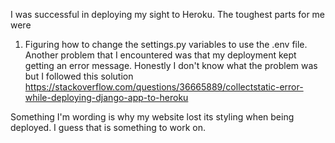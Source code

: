 I was successful in deploying my sight to Heroku. The toughest parts for me were
1. Figuring how to change the settings.py variables to use the .env file. Another
problem that I encountered was that my deployment kept getting an error message.
Honestly I don't know what the problem was but I followed this solution https://stackoverflow.com/questions/36665889/collectstatic-error-while-deploying-django-app-to-heroku

Something I'm wording is why my website lost its styling when being deployed. I guess
that is something to work on. 
